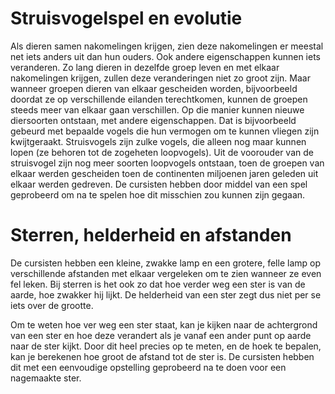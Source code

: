 # Struisvogelspel en evolutie
Als dieren samen nakomelingen krijgen, zien deze nakomelingen er meestal net iets anders uit dan hun ouders. Ook andere eigenschappen kunnen iets veranderen. Zo lang dieren in dezelfde groep leven en met elkaar nakomelingen krijgen, zullen deze veranderingen niet zo groot zijn. Maar wanneer groepen dieren van elkaar gescheiden worden, bijvoorbeeld doordat ze op verschillende eilanden terechtkomen, kunnen de groepen steeds meer van elkaar gaan verschillen. Op die manier kunnen nieuwe diersoorten ontstaan, met andere eigenschappen. Dat is bijvoorbeeld gebeurd met bepaalde vogels die hun vermogen om te kunnen vliegen zijn kwijtgeraakt. Struisvogels zijn zulke vogels, die alleen nog maar kunnen lopen (ze behoren tot de zogeheten loopvogels). Uit de voorouder van de struisvogel zijn nog meer soorten loopvogels ontstaan, toen de groepen van elkaar werden gescheiden toen de continenten miljoenen jaren geleden uit elkaar werden gedreven. De cursisten hebben door middel van een spel geprobeerd om na te spelen hoe dit misschien zou kunnen zijn gegaan.

# Sterren, helderheid en afstanden
De cursisten hebben een kleine, zwakke lamp en een grotere, felle lamp op verschillende afstanden met elkaar vergeleken om te zien wanneer ze even fel leken. Bij sterren is het ook zo dat hoe verder weg een ster is van de aarde, hoe zwakker hij lijkt. De helderheid van een ster zegt dus niet per se iets over de grootte.

Om te weten hoe ver weg een ster staat, kan je kijken naar de achtergrond van een ster en hoe deze verandert als je vanaf een ander punt op aarde naar de ster kijkt. Door dit heel precies op te meten, en de hoek te bepalen, kan je berekenen hoe groot de afstand tot de ster is. De cursisten hebben dit met een eenvoudige opstelling geprobeerd na te doen voor een nagemaakte ster.
